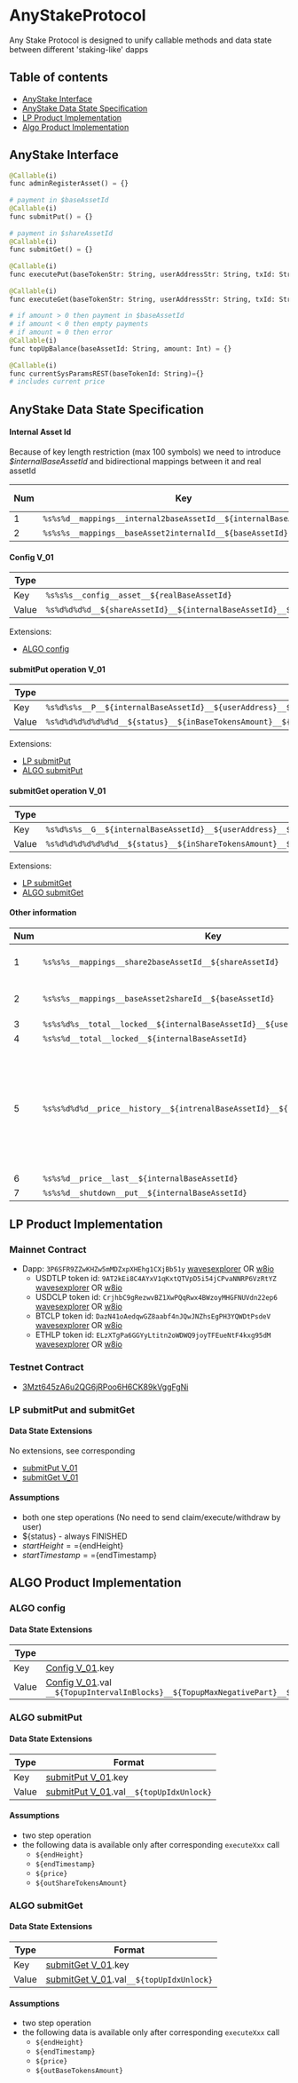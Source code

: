 # AnyStakeProtocol
Any Stake Protocol is designed to unify callable methods and data state between different 'staking-like' dapps

## Table of contents
- [AnyStake Interface](#anystake-interface)
- [AnyStake Data State Specification](#anystake-data-state-specification)
- [LP Product Implementation](#lp-product-implementation)
- [Algo Product Implementation](#algo-product-implementation)

## AnyStake Interface
```python
@Callable(i)
func adminRegisterAsset() = {}
 
# payment in $baseAssetId
@Callable(i)
func submitPut() = {}
 
# payment in $shareAssetId
@Callable(i)
func submitGet() = {}
 
@Callable(i)
func executePut(baseTokenStr: String, userAddressStr: String, txId: String) = {}
 
@Callable(i)
func executeGet(baseTokenStr: String, userAddressStr: String, txId: String) = {}
 
# if amount > 0 then payment in $baseAssetId
# if amount < 0 then empty payments
# if amount = 0 then error
@Callable(i)
func topUpBalance(baseAssetId: String, amount: Int) = {}
 
@Callable(i)
func currentSysParamsREST(baseTokenId: String)={}
# includes current price
```

## AnyStake Data State Specification
#### Internal Asset Id
Because of key length restriction (max 100 symbols) we need to introduce _$internalBaseAssetId_ and bidirectional mappings between it and real assetId

Num| Key           | Type        | Optional? | Format and Description |
---| ------------- |------------ |---------- | ---------------------- |
1  | `%s%s%d__mappings__internal2baseAssetId__${internalBaseAssetId}`|String|No|Simple|
2  | `%s%s%s__mappings__baseAsset2internalId__${baseAssetId}`|String|No|Simple|

#### Config V_01

Type | Format   |
---- | ---- |
Key  | `%s%s%s__config__asset__${realBaseAssetId}` |
Value| `%s%d%d%d%d__${shareAssetId}__${internalBaseAssetId}__${decimalsMultBothTokens}__${decimalsMultPrice}__${getDelayBlocks}__...dataExtensions...` |

Extensions:
* [ALGO config](#algo-config)

#### submitPut operation V_01

Type | Format   |
---- | ---- |
Key  | `%s%d%s%s__P__${internalBaseAssetId}__${userAddress}__${txId}` |
Value| `%s%d%d%d%d%d%d%d__${status}__${inBaseTokensAmount}__${price}__${outShareTokensAmount}__${startHeight}__${startTimestamp}__${endHeight}__${endTimestamp}...dataExtensions...` |

Extensions:
* [LP submitPut](#lp-submitput-and-submitget)
* [ALGO submitPut](#algo-submitput)

#### submitGet operation V_01

Type | Format   |
---- | ---- |
Key  | `%s%d%s%s__G__${internalBaseAssetId}__${userAddress}__${txId}` |
Value| `%s%d%d%d%d%d%d%d__${status}__${inShareTokensAmount}__${price}__${outBaseTokensAmount}__${startHeight}__${startTimestamp}__${endHeight}__${endTimestamp}...dataExtensions...` |

Extensions:
* [LP submitGet](#lp-submitput-and-submitget)
* [ALGO submitGet](#algo-submitget)

#### Other information
Num| Key           | Type        | Optional? | Format | Description |
---| ------------- |------------ |---------- | -------| ------------|
1|`%s%s%s__mappings__share2baseAssetId__${shareAssetId}`|String|NO|Simple|mapping between ${shareAssetId} and real ${baseAssetId}|
2|`%s%s%s__mappings__baseAsset2shareId__${baseAssetId}` |String|NO|Simple|mapping between ${baseAssetId} and real ${shareAssetId}|
3|`%s%s%d%s__total__locked__${internalBaseAssetId}__${userAddress}`|String|YES|`%d%d__${sharedTokenAmount}__${baseTokenAmount}`||
4|`%s%s%d__total__locked__${internalBaseAssetId}`|String|NO|`%d%d__${sharedTokenAmount}__${baseTokenAmount}`||
5|`%s%s%d%d%d__price__history__${intrenalBaseAssetId}__${height}__${timestamp}`|Integer|YES|Simple|It is difficult to use ${decimalsMult} from asset config because assets with 0 decimals will have bad price (300/200=1.5 ~ 1) ${decimalsMultPrice} has been introduce to resolve this problem|
6|`%s%s%d__price__last__${internalBaseAssetId}`|Integer|NO|Simple||
7|`%s%s%d__shutdown__put__${internalBaseAssetId}`|Boolean|Yes|Simple. If true then put operation is blocked||


## LP Product Implementation

### Mainnet Contract
* Dapp: `3P6SFR9ZZwKHZw5mMDZxpXHEhg1CXjBb51y` [wavesexplorer](https://wavesexplorer.com/address/3P6SFR9ZZwKHZw5mMDZxpXHEhg1CXjBb51y/tx) OR [w8io](https://w8io.ru/3P6SFR9ZZwKHZw5mMDZxpXHEhg1CXjBb51y)
  * USDTLP token id: `9AT2kEi8C4AYxV1qKxtQTVpD5i54jCPvaNNRP6VzRtYZ` [wavesexplorer](https://wavesexplorer.com/assets/9AT2kEi8C4AYxV1qKxtQTVpD5i54jCPvaNNRP6VzRtYZ) OR  [w8io](https://w8io.ru/9AT2kEi8C4AYxV1qKxtQTVpD5i54jCPvaNNRP6VzRtYZ)
  * USDCLP token id: `CrjhbC9gRezwvBZ1XwPQqRwx4BWzoyMHGFNUVdn22ep6` [wavesexplorer](https://wavesexplorer.com/assets/CrjhbC9gRezwvBZ1XwPQqRwx4BWzoyMHGFNUVdn22ep6) OR  [w8io](https://w8io.ru/CrjhbC9gRezwvBZ1XwPQqRwx4BWzoyMHGFNUVdn22ep6)
  * BTCLP token id: `DazN41oAedqwGZ8aabf4nJQwJNZhsEgPH3YQWDtPsdeV` [wavesexplorer](https://wavesexplorer.com/assets/DazN41oAedqwGZ8aabf4nJQwJNZhsEgPH3YQWDtPsdeV) OR  [w8io](https://w8io.ru/DazN41oAedqwGZ8aabf4nJQwJNZhsEgPH3YQWDtPsdeV)
  * ETHLP token id: `ELzXTgPa6GGYyLtitn2oWDWQ9joyTFEueNtF4kxg95dM` [wavesexplorer](https://wavesexplorer.com/assets/ELzXTgPa6GGYyLtitn2oWDWQ9joyTFEueNtF4kxg95dM) OR  [w8io](https://w8io.ru/ELzXTgPa6GGYyLtitn2oWDWQ9joyTFEueNtF4kxg95dM)

### Testnet Contract
* [3Mzt645zA6u2QG6jRPoo6H6CK89kVggFgNi](https://testnet.wavesexplorer.com/address/3Mzt645zA6u2QG6jRPoo6H6CK89kVggFgNi/tx)

### LP submitPut and submitGet
#### Data State Extensions
No extensions, see corresponding
* [submitPut V_01](#submitput-operation-v_01)
* [submitGet V_01](#submitget-operation-v_01)

#### Assumptions
* both one step operations (No need to send claim/execute/withdraw by user)
* ${status} - always FINISHED
* ${startHeight} == ${endHeight}
* ${startTimestamp} == ${endTimestamp}


## ALGO Product Implementation
### ALGO config
#### Data State Extensions
Type | Format   |
---- | ---- |
Key  | [Config V_01](#config-v_01).key |
Value| [Config V_01](#config-v_01).val `__${TopupIntervalInBlocks}__${TopupMaxNegativePart}__${TopupManagerAddress}__${SubmitLimitsBaseMax}__${SubmitLimitsBaseReset}__${SubmitLimitsShareMax}__${SubmitLimitsShareReset}` |

### ALGO submitPut

#### Data State Extensions
Type | Format   |
---- | ---- |
Key  | [submitPut V_01](#submitput-operation-v_01).key |
Value| [submitPut V_01](#submitput-operation-v_01).val`__${topUpIdxUnlock}` |

#### Assumptions
* two step operation
* the following data is available only after corresponding `executeXxx` call
   * `${endHeight}`
   * `${endTimestamp}`
   * `${price}`
   * `${outShareTokensAmount}`

### ALGO submitGet

#### Data State Extensions
Type | Format   |
---- | ---- |
Key  | [submitGet V_01](#submitget-operation-v_01).key |
Value| [submitGet V_01](#submitget-operation-v_01).val`__${topUpIdxUnlock}` |

#### Assumptions
* two step operation
* the following data is available only after corresponding `executeXxx` call
   * `${endHeight}`
   * `${endTimestamp}`
   * `${price}`
   * `${outBaseTokensAmount}`

